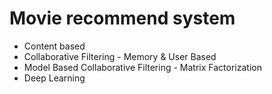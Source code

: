 # Movie recommend system

- Content based 
- Collaborative Filtering - Memory & User Based
- Model Based Collaborative Filtering - Matrix Factorization
- Deep Learning
